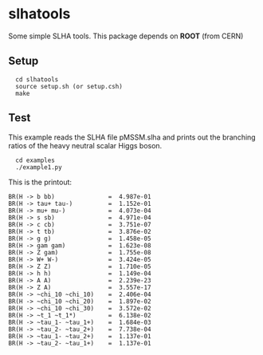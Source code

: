 # slhatools
Some simple SLHA tools. This package depends on **ROOT** (from CERN)

## Setup
```
  cd slhatools
  source setup.sh (or setup.csh)
  make
```

## Test
This example reads the SLHA file pMSSM.slha and prints out the branching ratios of the heavy neutral scalar Higgs boson.
```
  cd examples
  ./example1.py
```
This is the printout:
```
BR(H -> b bb)           	=  4.987e-01
BR(H -> tau+ tau-)      	=  1.152e-01
BR(H -> mu+ mu-)        	=  4.073e-04
BR(H -> s sb)           	=  4.971e-04
BR(H -> c cb)           	=  3.751e-07
BR(H -> t tb)           	=  3.876e-02
BR(H -> g g)            	=  1.458e-05
BR(H -> gam gam)        	=  1.623e-08
BR(H -> Z gam)          	=  1.755e-08
BR(H -> W+ W-)          	=  3.424e-05
BR(H -> Z Z)            	=  1.710e-05
BR(H -> h h)            	=  1.149e-04
BR(H -> A A)            	=  2.239e-23
BR(H -> Z A)            	=  3.557e-17
BR(H -> ~chi_10 ~chi_10)	=  2.406e-04
BR(H -> ~chi_10 ~chi_20)	=  1.897e-02
BR(H -> ~chi_10 ~chi_30)	=  3.572e-02
BR(H -> ~t_1 ~t_1*)     	=  6.138e-02
BR(H -> ~tau_1- ~tau_1+)	=  1.684e-03
BR(H -> ~tau_2- ~tau_2+)	=  7.738e-04
BR(H -> ~tau_1- ~tau_2+)	=  1.137e-01
BR(H -> ~tau_2- ~tau_1+)	=  1.137e-01
```
